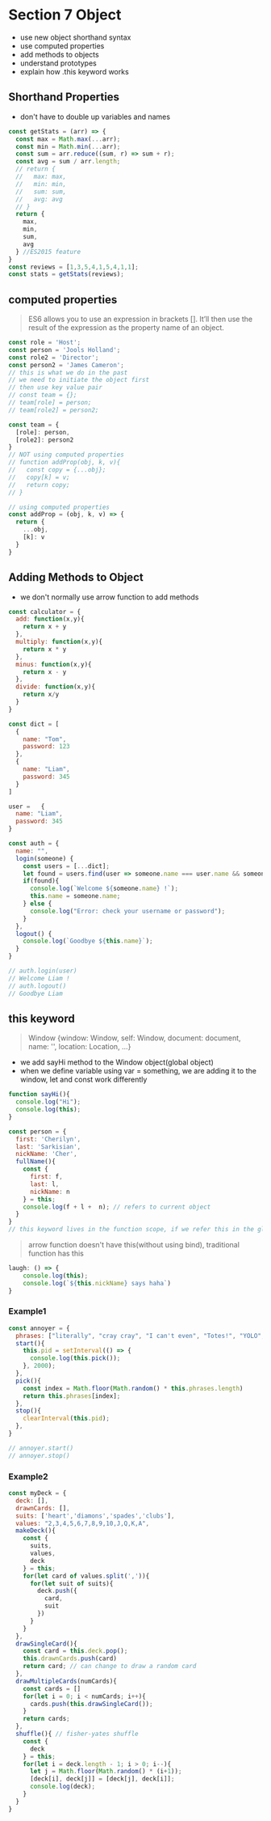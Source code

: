 # Section 7 Object
* use new object shorthand syntax
* use computed properties
* add methods to objects
* understand prototypes
* explain how .this keyword works

## Shorthand Properties
* don't have to double up variables and names
```javascript
const getStats = (arr) => {
  const max = Math.max(...arr);
  const min = Math.min(...arr);
  const sum = arr.reduce((sum, r) => sum + r);
  const avg = sum / arr.length;
  // return {
  //   max: max,
  //   min: min,
  //   sum: sum,
  //   avg: avg
  // }
  return {
    max,
    min,
    sum,
    avg
  } //ES2015 feature
}
const reviews = [1,3,5,4,1,5,4,1,1];
const stats = getStats(reviews);
```

## computed properties
> ES6 allows you to use an expression in brackets []. It’ll then use the result of the expression as the property name of an object.
```javascript
const role = 'Host';
const person = 'Jools Holland';
const role2 = 'Director';
const person2 = 'James Cameron';
// this is what we do in the past
// we need to initiate the object first
// then use key value pair
// const team = {};
// team[role] = person;
// team[role2] = person2;

const team = {
  [role]: person,
  [role2]: person2
}
// NOT using computed properties
// function addProp(obj, k, v){
//   const copy = {...obj};
//   copy[k] = v;
//   return copy;
// }

// using computed properties
const addProp = (obj, k, v) => {
  return {
    ...obj,
    [k]: v
  }
}
```

## Adding Methods to Object
* we don't normally use arrow function to add methods
```javascript
const calculator = {
  add: function(x,y){
    return x + y
  },
  multiply: function(x,y){
    return x * y
  },
  minus: function(x,y){
    return x - y
  },
  divide: function(x,y){
    return x/y
  }
}

const dict = [
  {
    name: "Tom",
    password: 123
  },
  {
    name: "Liam",
    password: 345
  }
]

user =   {
  name: "Liam",
  password: 345
}

const auth = {
  name: "",
  login(someone) {
    const users = [...dict];
    let found = users.find(user => someone.name === user.name && someone.password === user.password);
    if(found){
      console.log(`Welcome ${someone.name} !`);
      this.name = someone.name;
    } else {
      console.log("Error: check your username or password");
    }
  },
  logout() {
    console.log(`Goodbye ${this.name}`);
  }
}

// auth.login(user)
// Welcome Liam !
// auth.logout()
// Goodbye Liam
```

## this keyword
> Window {window: Window, self: Window, document: document, name: '', location: Location, …}
* we add sayHi method to the Window object(global object)
* when we define variable using var = something, we are adding it to the window, let and const work differently
```javascript
function sayHi(){
  console.log("Hi");
  console.log(this);
}

const person = {
  first: 'Cherilyn',
  last: 'Sarkisian',
  nickName: 'Cher',
  fullName(){
    const {
      first: f,
      last: l,
      nickName: n
    } = this;
    console.log(f + l +  n); // refers to current object
  }
}
// this keyword lives in the function scope, if we refer this in the global scope, it will become the window
```
> arrow function doesn't have this(without using bind), traditional function has this
```javascript
laugh: () => {
    console.log(this);
    console.log(`${this.nickName} says haha`)
}
```

### Example1
```javascript
const annoyer = {
  phrases: ["literally", "cray cray", "I can't even", "Totes!", "YOLO", "Can't Stop, Won't Stop"],
  start(){
    this.pid = setInterval(() => {
      console.log(this.pick());
    }, 2000);
  },
  pick(){
    const index = Math.floor(Math.random() * this.phrases.length)
    return this.phrases[index];
  },
  stop(){
    clearInterval(this.pid);
  },
}

// annoyer.start()
// annoyer.stop()
```

### Example2
```javascript
const myDeck = {
  deck: [],
  drawnCards: [],
  suits: ['heart','diamons','spades','clubs'],
  values: "2,3,4,5,6,7,8,9,10,J,Q,K,A",
  makeDeck(){
    const {
      suits,
      values,
      deck
    } = this;
    for(let card of values.split(',')){
      for(let suit of suits){
        deck.push({
          card,
          suit
        })
      }
    }
  },
  drawSingleCard(){
    const card = this.deck.pop();
    this.drawnCards.push(card)
    return card; // can change to draw a random card
  },
  drawMultipleCards(numCards){
    const cards = []
    for(let i = 0; i < numCards; i++){
      cards.push(this.drawSingleCard());
    }
    return cards;
  },
  shuffle(){ // fisher-yates shuffle
    const {
      deck
    } = this;
    for(let i = deck.length - 1; i > 0; i--){
      let j = Math.floor(Math.random() * (i+1));
      [deck[i], deck[j]] = [deck[j], deck[i]];
      console.log(deck);
    }
  }
}
```

